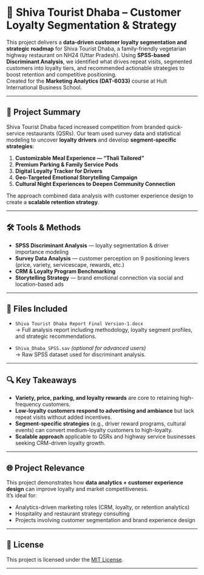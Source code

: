 # 🍛 Shiva Tourist Dhaba – Customer Loyalty Segmentation & Strategy

This project delivers a **data-driven customer loyalty segmentation and strategic roadmap** for Shiva Tourist Dhaba, a family-friendly vegetarian highway restaurant on NH24 (Uttar Pradesh). Using **SPSS-based Discriminant Analysis**, we identified what drives repeat visits, segmented customers into loyalty tiers, and recommended actionable strategies to boost retention and competitive positioning.  
Created for the **Marketing Analytics (DAT-6033)** course at Hult International Business School.

---

## 📘 Project Summary

Shiva Tourist Dhaba faced increased competition from branded quick-service restaurants (QSRs). Our team used survey data and statistical modeling to uncover **loyalty drivers** and develop **segment-specific strategies**:

1. **Customizable Meal Experience — “Thali Tailored”**  
2. **Premium Parking & Family Service Pods**  
3. **Digital Loyalty Tracker for Drivers**  
4. **Geo-Targeted Emotional Storytelling Campaign**  
5. **Cultural Night Experiences to Deepen Community Connection**

The approach combined data analysis with customer experience design to create a **scalable retention strategy**.

---

## 🛠️ Tools & Methods

- **SPSS Discriminant Analysis** — loyalty segmentation & driver importance modeling  
- **Survey Data Analysis** — customer perception on 9 positioning levers (price, variety, servicescape, rewards, etc.)  
- **CRM & Loyalty Program Benchmarking**  
- **Storytelling Strategy** — brand emotional connection via social and location-based ads  

---

## 📂 Files Included

- `Shiva Tourist Dhaba Report Final Version-1.docx`  
  → Full analysis report including methodology, loyalty segment profiles, and strategic recommendations.  

- `Shiva_Dhaba_SPSS.sav` *(optional for advanced users)*  
  → Raw SPSS dataset used for discriminant analysis.


---

## 🔍 Key Takeaways

- **Variety, price, parking, and loyalty rewards** are core to retaining high-frequency customers.  
- **Low-loyalty customers respond to advertising and ambiance** but lack repeat visits without added incentives.  
- **Segment-specific strategies** (e.g., driver reward programs, cultural events) can convert medium-loyalty customers to high-loyalty.  
- **Scalable approach** applicable to QSRs and highway service businesses seeking CRM-driven loyalty growth.

---

## 🌐 Project Relevance

This project demonstrates how **data analytics + customer experience design** can improve loyalty and market competitiveness.  
It’s ideal for:  
- Analytics-driven marketing roles (CRM, loyalty, or retention analytics)  
- Hospitality and restaurant strategy consulting  
- Projects involving customer segmentation and brand experience design

---

## 📜 License

This project is licensed under the [MIT License](LICENSE).

---
